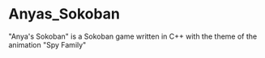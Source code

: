 # Anyas_Sokoban
"Anya's Sokoban" is a Sokoban game written in C++ with the theme of the animation "Spy Family"
